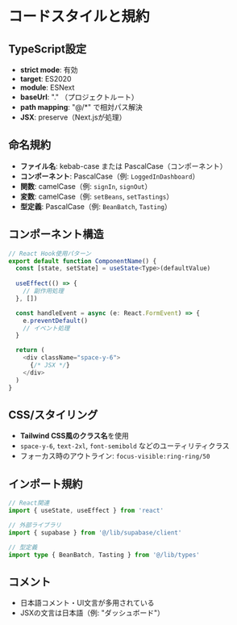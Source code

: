 # コードスタイルと規約

## TypeScript設定
- **strict mode**: 有効
- **target**: ES2020
- **module**: ESNext
- **baseUrl**: "." （プロジェクトルート）
- **path mapping**: "@/*" で相対パス解決
- **JSX**: preserve（Next.jsが処理）

## 命名規約
- **ファイル名**: kebab-case または PascalCase（コンポーネント）
- **コンポーネント**: PascalCase（例: `LoggedInDashboard`）
- **関数**: camelCase（例: `signIn`, `signOut`）
- **変数**: camelCase（例: `setBeans`, `setTastings`）
- **型定義**: PascalCase（例: `BeanBatch`, `Tasting`）

## コンポーネント構造
```typescript
// React Hook使用パターン
export default function ComponentName() {
  const [state, setState] = useState<Type>(defaultValue)
  
  useEffect(() => {
    // 副作用処理
  }, [])

  const handleEvent = async (e: React.FormEvent) => {
    e.preventDefault()
    // イベント処理
  }

  return (
    <div className="space-y-6">
      {/* JSX */}
    </div>
  )
}
```

## CSS/スタイリング
- **Tailwind CSS風のクラス名**を使用
- `space-y-6`, `text-2xl`, `font-semibold` などのユーティリティクラス
- フォーカス時のアウトライン: `focus-visible:ring-ring/50`

## インポート規約
```typescript
// React関連
import { useState, useEffect } from 'react'

// 外部ライブラリ
import { supabase } from '@/lib/supabase/client'

// 型定義
import type { BeanBatch, Tasting } from '@/lib/types'
```

## コメント
- 日本語コメント・UI文言が多用されている
- JSXの文言は日本語（例: "ダッシュボード"）